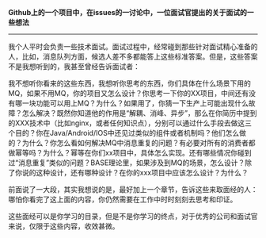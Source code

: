 **Github上的一个项目中，在issues的一讨论中，一位面试官提出的关于面试的一些想法**

------

我个人平时会负责一些技术面试。面试过程中，经常碰到那些针对面试精心准备的人，比如，消息队列方面，候选人差不多都能答上这些标准答案。但是，这些答案不是我想听到的，我甚至曾经告诉面试者：

我不想听你看来的这些东西，我想听你思考的东西，你们具体在什么场景下用的MQ，如果不用MQ，你的项目又怎么设计？你思考一下你的XX项目，中间还有没有哪一块功能可以用上MQ？为什么？如果用了，你猜一下生产上可能出现什么故障？怎么解决？既然你知道他的作用是“解耦、消峰、异步”，那么在你简历中提到的XXX技术中（比如nginx，或者任何知识点），分别可以通过什么手段去做这三个目的？你在Java/Android/IOS中还见过类似的组件或者机制吗？他们怎么做的？为什么？你怎么看如何解决MQ中消息重复的问题？有必要对所有的消费者都做幂等吗？为什么？幂等在你们xx项目中，具体怎么实现。还有哪些情况你碰到过“消息重复”类似的问题？BASE理论里，如果涉及到MQ的场景，怎么设计？除了你说的这种设计，还有哪种设计？在你的xxx项目中应该怎么设计？为什么？

前面说了一大段，其实我想说的是，最好加上一个章节，告诉这些来取面经的人：哪怕你看完了这上面的内容，你仍然需要在工作中时时刻刻去思考和印证。

这些面经可以是你学习的目录，但是不是你学习的终点，对于优秀的公司和面试官来说，仅限于这些内容，收效甚微。